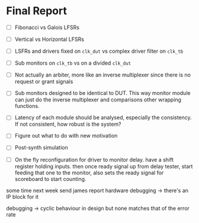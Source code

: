 # Final Report

- [ ] Fibonacci vs Galois LFSRs
- [ ] Vertical vs Horizontal LFSRs
- [ ] LSFRs and drivers fixed on `clk_dut` vs complex driver filter on `clk_tb`
- [ ] Sub monitors on `clk_tb` vs on a divided `clk_dut`
- [ ] Not actually an arbiter, more like an inverse multiplexer since there is no request or grant signals
- [ ] Sub monitors designed to be identical to DUT. This way monitor module can just do the inverse multiplexer and comparisons other wrapping functions.
- [ ] Latency of each module should be analysed, especially the consistency. If not consistent, how robust is the system?
- [ ] Figure out what to do with new motivation
- [ ] Post-synth simulation
- [ ] On the fly reconfiguration for driver to monitor delay. have a shift register holding inputs. then once ready signal up from delay tester, start feeding that one to the monitor, also sets the ready signal for scoreboard to start counting.


some time next week send james report
hardware debugging -> there's an IP block for it

debugging -> cyclic behaviour in design
but none matches that of the error rate
